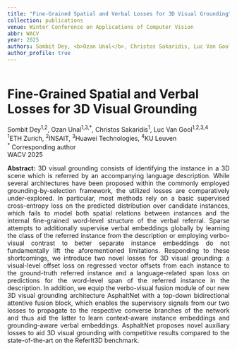 ```yaml
---
title: "Fine-Grained Spatial and Verbal Losses for 3D Visual Grounding"
collection: publications
venue: Winter Conference on Applications of Computer Vision
abbr: WACV
year: 2025
authors: Sombit Dey, <b>Ozan Unal</b>, Christos Sakaridis, Luc Van Gool
author_profile: true
---
```


<head>
  <link rel="stylesheet" href="/assets/css/bulma.min.css">
  <link rel="stylesheet" href="/assets/css/bulma-carousel.min.css">
  <link rel="stylesheet" href="/assets/css/bulma-slider.min.css">
  <link rel="stylesheet" href="/assets/css/fontawesome.all.min.css">
  <link rel="stylesheet"
  href="https://cdn.jsdelivr.net/gh/jpswalsh/academicons@1/css/academicons.min.css">
  <link rel="stylesheet" href="/assets/css/index.css">
</head>
<div class="hero-body">
    <div class="container is-max-desktop">
        <div class="columns is-centered">
        <div class="column has-text-centered">
            <h1 class="title is-3 publication-title">Fine-Grained Spatial and Verbal Losses for 3D Visual Grounding</h1>
            <div class="is-size-6 publication-authors">
                <span class="author-block">
                    Sombit Dey<sup>1,2</sup>, Ozan Unal<sup>1,3,*</sup>, Christos Sakaridis<sup>1</sup>, Luc Van Gool<sup>1,2,3,4</sup>
                </span>
            </div>
            <div class="is-size-6 publication-authors">
                <span class="author-block"><sup>1</sup>ETH Zurich, <sup>2</sup>INSAIT, <sup>3</sup>Huawei Technologies, <sup>4</sup>KU Leuven<br><sup>*</sup> Corresponding author<br>WACV 2025</span>
            </div>
            <!-- <div class="column has-text-centered">
                <div class="publication-links">
                    <span class="link-block">
                        <a href="https://arxiv.org/abs/" target="_blank"
                        class="external-link button is-normal is-rounded is-dark">
                            <span>Paper</span>
                        </a>
                    </span>
                </div>
            </div> -->
        </div>     
    </div>
</div>
<p style="text-align: justify;"><b>Abstract:</b>  3D visual grounding consists of identifying the instance in a 3D scene which is referred by an accompanying language description. While several architectures have been proposed within the commonly employed grounding-by-selection framework, the utilized losses are comparatively under-explored. In particular, most methods rely on a basic supervised cross-entropy loss on the predicted distribution over candidate instances, which fails to model both spatial relations between instances and the internal fine-grained word-level structure of the verbal referral. Sparse attempts to additionally supervise verbal embeddings globally by learning the class of the referred instance from the description or employing verbo-visual contrast to better separate instance embeddings do not fundamentally lift the aforementioned limitations. Responding to these shortcomings, we introduce two novel losses for 3D visual grounding: a visual-level offset loss on regressed vector offsets from each instance to the ground-truth referred instance and a language-related span loss on predictions for the word-level span of the referred instance in the description. In addition, we equip the verbo-visual fusion module of our new 3D visual grounding architecture AsphaltNet with a top-down bidirectional attentive fusion block, which enables the supervisory signals from our two losses to propagate to the respective converse branches of the network and thus aid the latter to learn context-aware instance embeddings and grounding-aware verbal embeddings. AsphaltNet proposes novel auxiliary losses to aid 3D visual grounding with competitive results compared to the state-of-the-art on the ReferIt3D benchmark.